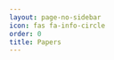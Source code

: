 ```yaml
---
layout: page-no-sidebar
icon: fas fa-info-circle
order: 0
title: Papers
---
```


<style>
.dynamic-title {
  padding: 5% 10% 0 10% !important;
  max-width: 1200px !important;
  margin: 0 auto !important;
}
</style>

<div style="padding: 0 10%; max-width: 1200px; margin: 0 auto;">

</div>
